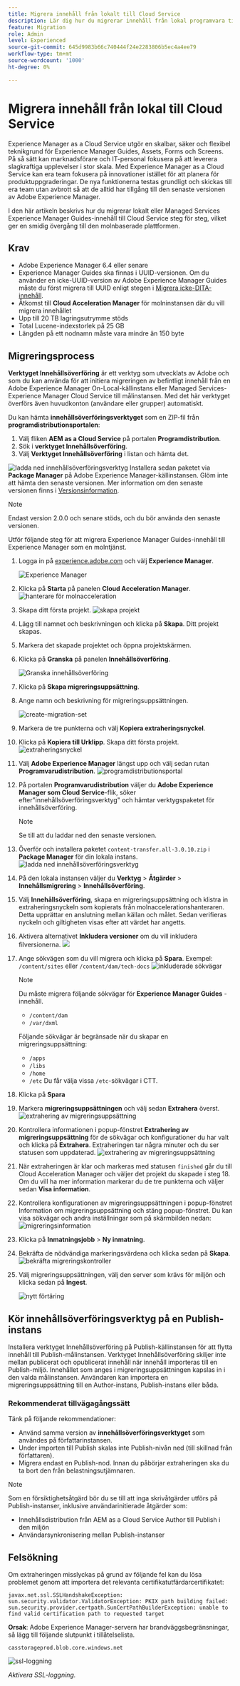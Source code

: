 ```yaml
---
title: Migrera innehåll från lokalt till Cloud Service
description: Lär dig hur du migrerar innehåll från lokal programvara till Cloud Service
feature: Migration
role: Admin
level: Experienced
source-git-commit: 645d9983b66c740444f24e2283806b5ec4a4ee79
workflow-type: tm+mt
source-wordcount: '1000'
ht-degree: 0%

---
```


# Migrera innehåll från lokal till Cloud Service

Experience Manager as a Cloud Service utgör en skalbar, säker och flexibel teknikgrund för Experience Manager Guides, Assets, Forms och Screens. På så sätt kan marknadsförare och IT-personal fokusera på att leverera slagkraftiga upplevelser i stor skala.
Med Experience Manager as a Cloud Service kan era team fokusera på innovationer istället för att planera för produktuppgraderingar. De nya funktionerna testas grundligt och skickas till era team utan avbrott så att de alltid har tillgång till den senaste versionen av Adobe Experience Manager.

I den här artikeln beskrivs hur du migrerar lokalt eller Managed Services Experience Manager Guides-innehåll till Cloud Service steg för steg, vilket ger en smidig övergång till den molnbaserade plattformen.

## Krav

* Adobe Experience Manager 6.4 eller senare
* Experience Manager Guides ska finnas i UUID-versionen. Om du använder en icke-UUID-version av Adobe Experience Manager Guides måste du först migrera till UUID enligt stegen i [Migrera icke-DITA-innehåll](../install-guide/migrate-uuid-non-uuid.md).
* Åtkomst till **Cloud Acceleration Manager** för molninstansen där du vill migrera innehållet
* Upp till 20 TB lagringsutrymme stöds
* Total Lucene-indexstorlek på 25 GB
* Längden på ett nodnamn måste vara mindre än 150 byte


## Migreringsprocess

**Verktyget Innehållsöverföring** är ett verktyg som utvecklats av Adobe och som du kan använda för att initiera migreringen av befintligt innehåll från en Adobe Experience Manager On-Local-källinstans eller Managed Services-Experience Manager Cloud Service till målinstansen.
Med det här verktyget överförs även huvudkonton (användare eller grupper) automatiskt.

Du kan hämta **innehållsöverföringsverktyget** som en ZIP-fil från **programdistributionsportalen**:

1. Välj fliken **AEM as a Cloud Service** på portalen **Programdistribution**.
1. Sök i **verktyget Innehållsöverföring**.
1. Välj **Verktyget Innehållsöverföring** i listan och hämta det.

![ladda ned innehållsöverföringsverktyg](./assets/content-transfer-tool-software-portal.png)
Installera sedan paketet via **Package Manager** på Adobe Experience Manager-källinstansen. Glöm inte att hämta den senaste versionen.
Mer information om den senaste versionen finns i [Versionsinformation](https://experienceleague.adobe.com/docs/experience-manager-cloud-service/content/release-notes/release-notes/release-notes-current.html?lang=sv-SE).

>[!NOTE]
> 
> Endast version 2.0.0 och senare stöds, och du bör använda den senaste versionen.





Utför följande steg för att migrera Experience Manager Guides-innehåll till Experience Manager som en molntjänst.

1. Logga in på [experience.adobe.com](https://experience.adobe.com/) och välj **Experience Manager**.

   ![Experience Manager](./assets/migration-experience-manager.png)


1. Klicka på **Starta** på panelen **Cloud Acceleration Manager**.
   ![hanterare för molnacceleration](./assets/migration-experience-manager-cloud.png)

1. Skapa ditt första projekt.
   ![skapa projekt](./assets/migration-cloud-create-project.png)

1. Lägg till namnet och beskrivningen och klicka på **Skapa**. Ditt projekt skapas.
1. Markera det skapade projektet och öppna projektskärmen.
1. Klicka på **Granska** på panelen **Innehållsöverföring**.

   ![Granska innehållsöverföring](./assets/migration-content-transfer-review.png)

1. Klicka på **Skapa migreringsuppsättning**.

1. Ange namn och beskrivning för migreringsuppsättningen.


   ![create-migration-set](./assets/migration-cloud-create-migration-set.png)


1. Markera de tre punkterna och välj **Kopiera extraheringsnyckel**.


1. Klicka på **Kopiera till Urklipp**. Skapa ditt första projekt.
   ![extraheringsnyckel](./assets/migration-copy-to-clipboard.png)

1. Välj **Adobe Experience Manager** längst upp och välj sedan rutan **Programvarudistribution**.
   ![programdistributionsportal](./assets/migration-software-portal.png)


1. På portalen **Programvarudistribution** väljer du **Adobe Experience Manager som Cloud Service**-flik, söker efter&quot;innehållsöverföringsverktyg&quot; och hämtar verktygspaketet för innehållsöverföring.

   >[!NOTE]
   >
   >  Se till att du laddar ned den senaste versionen.

1. Överför och installera paketet `content-transfer.all-3.0.10.zip` i **Package Manager** för din lokala instans.
   ![ladda ned innehållsöverföringsverktyg](./assets/content-transfer-tool-software-portal.png)


1. På den lokala instansen väljer du **Verktyg** > **Åtgärder** > **Innehållsmigrering** > **Innehållsöverföring**.


1. Välj **Innehållsöverföring**, skapa en migreringsuppsättning och klistra in extraheringsnyckeln som kopierats från molnaccelerationshanteraren. Detta upprättar en anslutning mellan källan och målet. Sedan verifieras nyckeln och giltigheten visas efter att värdet har angetts.

1. Aktivera alternativet **Inkludera versioner** om du vill inkludera filversionerna.
   ![](./assets/migration-create-migration-set.png)

1. Ange sökvägen som du vill migrera och klicka på **Spara**.
Exempel: `/content/sites`
eller
   `/content/dam/tech-docs`
   ![inkluderade sökvägar](./assets/migration-included-paths.png)



   >[!NOTE]
   >
   > Du måste migrera följande sökvägar för **Experience Manager Guides** -innehåll.

   * `/content/dam`
   * `/var/dxml`

   Följande sökvägar är begränsade när du skapar en migreringsuppsättning:
   * `/apps`
   * `/libs`
   * `/home`
   * `/etc` Du får välja vissa `/etc`-sökvägar i CTT.

1. Klicka på **Spara**
1. Markera **migreringsuppsättningen** och välj sedan **Extrahera** överst.
   ![extrahering av migreringsuppsättning ](./assets/migration-extract.png)

1. Kontrollera informationen i popup-fönstret **Extrahering av migreringsuppsättning** för de sökvägar och konfigurationer du har valt och klicka på **Extrahera**. Extraheringen tar några minuter och du ser statusen som uppdaterad.
   ![extrahering av migreringsuppsättning](./assets/migration-set-extraction.png)

1. När extraheringen är klar och markeras med statusen `finished` går du till Cloud Acceleration Manager och väljer det projekt du skapade i steg 18.
Om du vill ha mer information markerar du de tre punkterna och väljer sedan **Visa information**.


1. Kontrollera konfigurationen av migreringsuppsättningen i popup-fönstret Information om migreringsuppsättning och stäng popup-fönstret. Du kan visa sökvägar och andra inställningar som på skärmbilden nedan:
   ![migreringsinformation](./assets/migration-details.png)


1. Klicka på **Inmatningsjobb** > **Ny inmatning**.
1. Bekräfta de nödvändiga markeringsvärdena och klicka sedan på **Skapa**.
   ![bekräfta migreringskontroller](./assets/migration-new-ingestion-acknowledge.png)

1. Välj migreringsuppsättningen, välj den server som krävs för miljön och klicka sedan på **Ingest**.

   ![nytt förtäring](./assets/migration-new-ingestion.png)

## Kör innehållsöverföringsverktyg på en Publish-instans

Installera verktyget Innehållsöverföring på Publish-källinstansen för att flytta innehåll till Publish-målinstansen.
Verktyget Innehållsöverföring skiljer inte mellan publicerat och opublicerat innehåll när innehåll importeras till en Publish-miljö. Innehållet som anges i migreringsuppsättningen kapslas in i den valda målinstansen. Användaren kan importera en migreringsuppsättning till en Author-instans, Publish-instans eller båda.

### Rekommenderat tillvägagångssätt

Tänk på följande rekommendationer:

* Använd samma version av **innehållsöverföringsverktyget** som användes på författarinstansen.
* Under importen till Publish skalas inte Publish-nivån ned (till skillnad från författaren).
* Migrera endast en Publish-nod. Innan du påbörjar extraheringen ska du ta bort den från belastningsutjämnaren.

>[!NOTE]
>
> Som en försiktighetsåtgärd bör du se till att inga skrivåtgärder utförs på Publish-instanser, inklusive användarinitierade åtgärder som:
> * Innehållsdistribution från AEM as a Cloud Service Author till Publish i den miljön
> * Användarsynkronisering mellan Publish-instanser


## Felsökning

Om extraheringen misslyckas på grund av följande fel kan du lösa problemet genom att importera det relevanta certifikatutfärdarcertifikatet:

`javax.net.ssl.SSLHandshakeException: sun.security.validator.ValidatorException: PKIX path building failed: sun.security.provider.certpath.SunCertPathBuilderException: unable to find valid certification path to requested target`

**Orsak**: Adobe Experience Manager-servern har brandväggsbegränsningar, så lägg till följande slutpunkt i tillåtelselista.

`casstorageprod.blob.core.windows.net`


![ssl-loggning](./assets/migration-ssl-logging.png)


*Aktivera SSL-loggning.*




